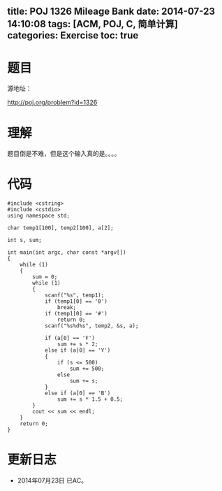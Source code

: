 ﻿title: POJ 1326 Mileage Bank
date: 2014-07-23 14:10:08
tags: [ACM, POJ, C, 简单计算]
categories: Exercise
toc: true
---
# 题目
源地址：

http://poj.org/problem?id=1326

# 理解
题目倒是不难，但是这个输入真的是。。。。

<!-- more -->

# 代码
```#include <iostream>
#include <cstring>
#include <cstdio>
using namespace std;

char temp1[100], temp2[100], a[2];

int s, sum;

int main(int argc, char const *argv[])
{
    while (1)
    {
        sum = 0;
        while (1)
        {
            scanf("%s", temp1);
            if (temp1[0] == '0')
                break;
            if (temp1[0] == '#')
                return 0;
            scanf("%s%d%s", temp2, &s, a);

            if (a[0] == 'F')
                sum += s * 2;
            else if (a[0] == 'Y')
            {
                if (s <= 500)
                    sum += 500;
                else
                    sum += s;
            }
            else if (a[0] == 'B')
                sum += s * 1.5 + 0.5;
        }
        cout << sum << endl;
    }
    return 0;
}
```
# 更新日志
- 2014年07月23日 已AC。